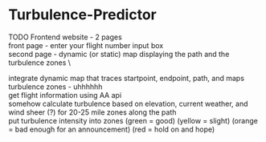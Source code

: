 # Turbulence-Predictor

TODO
Frontend website - 2 pages \
    front page - enter your flight number input box \
    second page - dynamic (or static) map displaying the path and the turbulence zones \

integrate dynamic map that traces startpoint, endpoint, path, and maps turbulence zones - uhhhhhh \
get flight information using AA api \
somehow calculate turbulence based on elevation, current weather, and wind sheer (?) for 20-25 mile zones along the path \
put turbulence intensity into zones (green = good) (yellow = slight) (orange = bad enough for an announcement) (red = hold on and hope)

